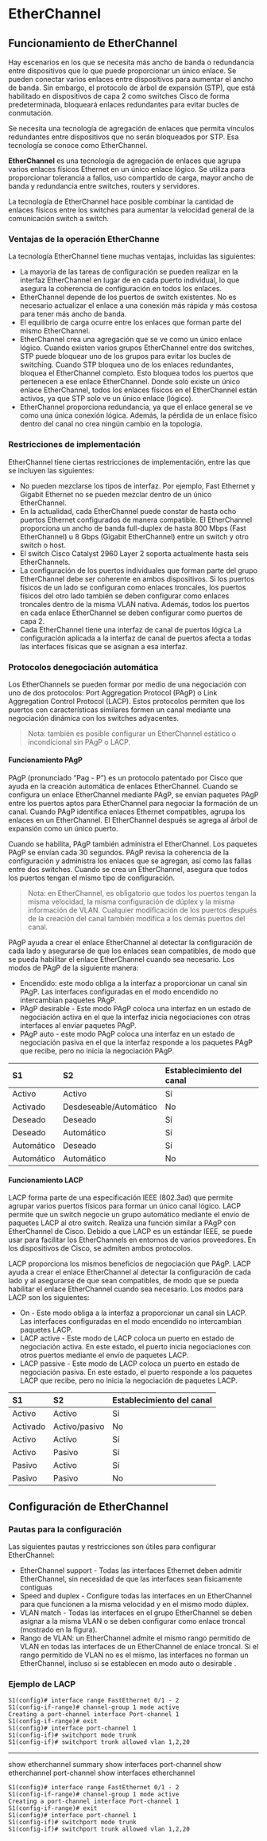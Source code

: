 # EtherChannel

## Funcionamiento de EtherChannel

Hay escenarios en los que se necesita más ancho de banda o redundancia entre dispositivos que lo que puede proporcionar un único enlace. Se pueden conectar varios enlaces entre dispositivos para aumentar el ancho de banda. Sin embargo, el protocolo de árbol de expansión (STP), que está habilitado en dispositivos de capa 2 como switches Cisco de forma predeterminada, bloqueará enlaces redundantes para evitar bucles de conmutación.

Se necesita una tecnología de agregación de enlaces que permita vínculos redundantes entre dispositivos que no serán bloqueados por STP. Esa tecnología se conoce como EtherChannel.

**EtherChannel** es una tecnología de agregación de enlaces que agrupa varios enlaces físicos Ethernet en un único enlace lógico. Se utiliza para proporcionar tolerancia a fallos, uso compartido de carga, mayor ancho de banda y redundancia entre switches, routers y servidores.

La tecnología de EtherChannel hace posible combinar la cantidad de enlaces físicos entre los switches para aumentar la velocidad general de la comunicación switch a switch.

### Ventajas de la operación EtherChanne

La tecnología EtherChannel tiene muchas ventajas, incluidas las siguientes:

- La mayoría de las tareas de configuración se pueden realizar en la interfaz EtherChannel en lugar de en cada puerto individual, lo que asegura la coherencia de configuración en todos los enlaces.
- EtherChannel depende de los puertos de switch existentes. No es necesario actualizar el enlace a una conexión más rápida y más costosa para tener más ancho de banda.
- El equilibrio de carga ocurre entre los enlaces que forman parte del mismo EtherChannel. 
- EtherChannel crea una agregación que se ve como un único enlace lógico. Cuando existen varios grupos EtherChannel entre dos switches, STP puede bloquear uno de los grupos para evitar los bucles de switching. Cuando STP bloquea uno de los enlaces redundantes, bloquea el EtherChannel completo. Esto bloquea todos los puertos que pertenecen a ese enlace EtherChannel. Donde solo existe un único enlace EtherChannel, todos los enlaces físicos en el EtherChannel están activos, ya que STP solo ve un único enlace (lógico).
- EtherChannel proporciona redundancia, ya que el enlace general se ve como una única conexión lógica. Además, la pérdida de un enlace físico dentro del canal no crea ningún cambio en la topología. 

### Restricciones de implementación

EtherChannel tiene ciertas restricciones de implementación, entre las que se incluyen las siguientes:

- No pueden mezclarse los tipos de interfaz. Por ejemplo, Fast Ethernet y Gigabit Ethernet no se pueden mezclar dentro de un único EtherChannel.
- En la actualidad, cada EtherChannel puede constar de hasta ocho puertos Ethernet configurados de manera compatible. El EtherChannel proporciona un ancho de banda full-duplex de hasta 800 Mbps (Fast EtherChannel) u 8 Gbps (Gigabit EtherChannel) entre un switch y otro switch o host.
- El switch Cisco Catalyst 2960 Layer 2 soporta actualmente hasta seis EtherChannels. 
- La configuración de los puertos individuales que forman parte del grupo EtherChannel debe ser coherente en ambos dispositivos. Si los puertos físicos de un lado se configuran como enlaces troncales, los puertos físicos del otro lado también se deben configurar como enlaces troncales dentro de la misma VLAN nativa. Además, todos los puertos en cada enlace EtherChannel se deben configurar como puertos de capa 2.
- Cada EtherChannel tiene una interfaz de canal de puertos lógica La configuración aplicada a la interfaz de canal de puertos afecta a todas las interfaces físicas que se asignan a esa interfaz.

### Protocolos denegociación automática

Los EtherChannels se pueden formar por medio de una negociación con uno de dos protocolos: Port Aggregation Protocol (PAgP) o Link Aggregation Control Protocol (LACP). Estos protocolos permiten que los puertos con características similares formen un canal mediante una negociación dinámica con los switches adyacentes.

> Nota: también es posible configurar un EtherChannel estático o incondicional sin PAgP o LACP.


#### Funcionamiento PAgP

PAgP (pronunciado “Pag - P”) es un protocolo patentado por Cisco que ayuda en la creación automática de enlaces EtherChannel. Cuando se configura un enlace EtherChannel mediante PAgP, se envían paquetes PAgP entre los puertos aptos para EtherChannel para negociar la formación de un canal. Cuando PAgP identifica enlaces Ethernet compatibles, agrupa los enlaces en un EtherChannel. El EtherChannel después se agrega al árbol de expansión como un único puerto.

Cuando se habilita, PAgP también administra el EtherChannel. Los paquetes PAgP se envían cada 30 segundos. PAgP revisa la coherencia de la configuración y administra los enlaces que se agregan, así como las fallas entre dos switches. Cuando se crea un EtherChannel, asegura que todos los puertos tengan el mismo tipo de configuración.

> Nota: en EtherChannel, es obligatorio que todos los puertos tengan la misma velocidad, la misma configuración de dúplex y la misma información de VLAN. Cualquier modificación de los puertos después de la creación del canal también modifica a los demás puertos del canal.

PAgP ayuda a crear el enlace EtherChannel al detectar la configuración de cada lado y asegurarse de que los enlaces sean compatibles, de modo que se pueda habilitar el enlace EtherChannel cuando sea necesario. Los modos de PAgP de la siguiente manera:

- Encendido: este modo obliga a la interfaz a proporcionar un canal sin PAgP. Las interfaces configuradas en el modo encendido no intercambian paquetes PAgP.
- PAgP desirable - Este modo PAgP coloca una interfaz en un estado de negociación activa en el que la interfaz inicia negociaciones con otras interfaces al enviar paquetes PAgP.
- PAgP auto - este modo PAgP coloca una interfaz en un estado de negociación pasiva en el que la interfaz responde a los paquetes PAgP que recibe, pero no inicia la negociación PAgP.


| S1         | S2                     | Establecimiento del canal |
| :--------- | :--------------------- | :------------------------ |
| Activo     | Activo                 | Sí                        |
| Activado   | Desdeseable/Automático | No                        |
| Deseado    | Deseado                | Sí                        |
| Deseado    | Automático             | Sí                        |
| Automático | Deseado                | Sí                        |
| Automático | Automático             | No                        |


#### Funcionamiento LACP 

LACP forma parte de una especificación IEEE (802.3ad) que permite agrupar varios puertos físicos para formar un único canal lógico. LACP permite que un switch negocie un grupo automático mediante el envío de paquetes LACP al otro switch. Realiza una función similar a PAgP con EtherChannel de Cisco. Debido a que LACP es un estándar IEEE, se puede usar para facilitar los EtherChannels en entornos de varios proveedores. En los dispositivos de Cisco, se admiten ambos protocolos.

LACP proporciona los mismos beneficios de negociación que PAgP. LACP ayuda a crear el enlace EtherChannel al detectar la configuración de cada lado y al asegurarse de que sean compatibles, de modo que se pueda habilitar el enlace EtherChannel cuando sea necesario. Los modos para LACP son los siguientes:

- On - Este modo obliga a la interfaz a proporcionar un canal sin LACP. Las interfaces configuradas en el modo encendido no intercambian paquetes LACP.
- LACP active - Este modo de LACP coloca un puerto en estado de negociación activa. En este estado, el puerto inicia negociaciones con otros puertos mediante el envío de paquetes LACP.
- LACP passive - Este modo de LACP coloca un puerto en estado de negociación pasiva. En este estado, el puerto responde a los paquetes LACP que recibe, pero no inicia la negociación de paquetes LACP.


| S1       | S2            | Establecimiento del canal |
| :------- | :------------ | :------------------------ |
| Activo   | Activo        | Sí                        |
| Activado | Activo/pasivo | No                        |
| Activo   | Activo        | Sí                        |
| Activo   | Pasivo        | Sí                        |
| Pasivo   | Activo        | Sí                        |
| Pasivo   | Pasivo        | No                        |


## Configuración de EtherChannel

### Pautas para la configuración

Las siguientes pautas y restricciones son útiles para configurar EtherChannel:

- EtherChannel support - Todas las interfaces Ethernet deben admitir EtherChannel, sin necesidad de que las interfaces sean físicamente contiguas
- Speed and duplex - Configure todas las interfaces en un EtherChannel para que funcionen a la misma velocidad y en el mismo modo dúplex.
- VLAN match - Todas las interfaces en el grupo EtherChannel se deben asignar a la misma VLAN o se deben configurar como enlace troncal (mostrado en la figura).
- Rango de VLAN: un EtherChannel admite el mismo rango permitido de VLAN en todas las interfaces de un EtherChannel de enlace troncal. Si el rango permitido de VLAN no es el mismo, las interfaces no forman un EtherChannel, incluso si se establecen en modo auto o desirable .

### Ejemplo de LACP

    S1(config)# interface range FastEthernet 0/1 - 2
    S1(config-if-range)# channel-group 1 mode active
    Creating a port-channel interface Port-channel 1
    S1(config-if-range)# exit
    S1(config)# interface port-channel 1
    S1(config-if)# switchport mode trunk
    S1(config-if)# switchport trunk allowed vlan 1,2,20


---

show etherchannel summary
show interfaces port-channel
show etherchannel port-channel
show interfaces etherchannel

    S1(config)# interface range FastEthernet 0/1 - 2
    S1(config-if-range)# channel-group 1 mode active
    Creating a port-channel interface Port-channel 1
    S1(config-if-range)# exit
    S1(config)# interface port-channel 1
    S1(config-if)# switchport mode trunk
    S1(config-if)# switchport trunk allowed vlan 1,2,20

